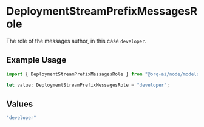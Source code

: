# DeploymentStreamPrefixMessagesRole

The role of the messages author, in this case  `developer`.

## Example Usage

```typescript
import { DeploymentStreamPrefixMessagesRole } from "@orq-ai/node/models/operations";

let value: DeploymentStreamPrefixMessagesRole = "developer";
```

## Values

```typescript
"developer"
```